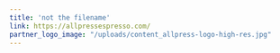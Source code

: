 ```yaml
---
title: 'not the filename'
link: https://allpressespresso.com/
partner_logo_image: "/uploads/content_allpress-logo-high-res.jpg"
---
```

